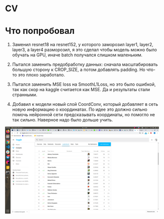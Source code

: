 # CV

# Что попробовал

1) Заменил resnet18 на resnet152, у которого заморозил layer1, layer2, layer3, а layer4 разморозил, я это сделал чтобы модель можно было обучать на GPU, иначе batch получался слишком маленьким.

2) Пытался заменить предобработку данных: сначала масштабировать большую сторону к CROP_SIZE, а потом добавлять padding. Но что-то это плохо заработало.

3) Пытался заменить MSE loss на SmoothL1Loss, но это было ошибкой, так как скор на kaggle считается как MSE. Да и результаты стали странными.

4) Добавил к модели новый слой CoordConv, который добавляет в сеть новую информацию о координатах. По идее это должно сильно помочь нейронной сети предсказывать координаты, но помогло не так сильно. Наверное надо было дольше учить.

![alt text](img/kaggle.png "Скриншот LB")